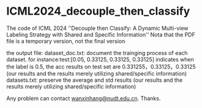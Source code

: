 # ICML2024_decouple_then_classify
The code of ICML 2024 ''Decouple then Classify: A Dynamic Multi-view Labeling Strategy with Shared and Specific Information''
Nota that the PDF file is a temporary version, not the final version

the output file:
dataset_doc.txt: document the trainging process of each dataset. for instance:test:[0.05, 0.33125, 0.33125, 0.33125] indicates when the label is 0.5, the acc results on test set are 0.331255，0.33125，0.33125 (our results and the results merely utilizing shared/specific information)
datasets.txt: preserve the average and std results  (our results and the results merely utilizing shared/specific information)

Any problem can contact wanxinhang@nudt.edu.cn. Thanks.

